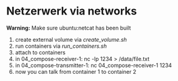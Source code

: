 # Netzerwerk via networks

**Warning:** Make sure ubuntu:netcat has been built

1. create external volume via *create_volume.sh*
2. run containers via *run_containers.sh*
3. attach to containers
4. in 04_compose-receiver-1:
nc -lp 1234 > /data/file.txt
5. in 04_compose-transmitter-1:
nc 04_compose-receiver-1 1234
6. now you can talk from container 1 to container 2
